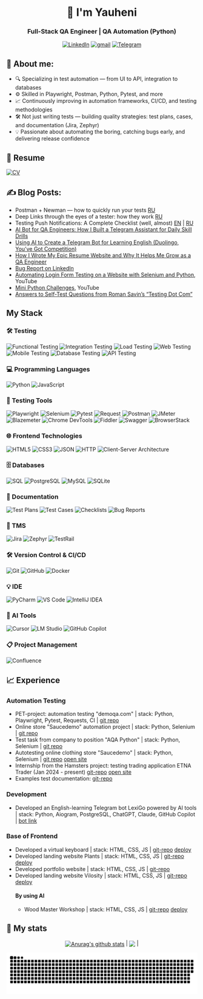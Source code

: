 <div id="header" align="center">
    <h1>👋 I'm  Yauheni </h1>
    <h3>Full-Stack QA Engineer | QA Automation (Python)</h3>
</div>

<div id="socials" align="center">
<a href="https://www.linkedin.com/in/yauheni-paulovich-2601b31a5/" target="_blank"><img src="https://img.shields.io/badge/LinkedIn-blue?style=for-the-badge&logo=linkedin&logoColor=white" alt="LinkedIn"/></a>
<a href="mailto:e.pavlovich29@gmail.com"><img src="https://img.shields.io/badge/Gmail-D14836?style=for-the-badge&logo=gmail&logoColor=white" alt="gmail"/></a> 
<a href="https://t.me/e_pavlovich" target="_blank"><img src="https://img.shields.io/badge/Telegram-blue?style=for-the-badge&logo=telegram&logoColor=white" alt="Telegram"/></a>
</div>

## 🧐 About me:
- 🔍 Specializing in test automation — from UI to API, integration to databases
- ⚙️ Skilled in Playwright, Postman, Python, Pytest, and more
- 📈 Continuously improving in automation frameworks, CI/CD, and testing methodologies
- 🛠️ Not just writing tests — building quality strategies: test plans, cases, and documentation (Jira, Zephyr)
- 💡 Passionate about automating the boring, catching bugs early, and delivering release confidence

## 📄 Resume
[![CV](https://img.shields.io/badge/📄_View_My_CV-FF6B6B?style=for-the-badge&logo=github&logoColor=white)](https://github.com/hello3world/hello3world/blob/main/CV/CV_eng.md)

## ✍️ Blog Posts: 
- Postman + Newman — how to quickly run your tests [RU](https://habr.com/ru/articles/938832/)
- Deep Links through the eyes of a tester: how they work [RU](https://habr.com/ru/articles/933900/)
- Testing Push Notifications: A Complete Checklist (well, almost) [EN](https://medium.com/@e.pavlovich29/push-notifications-testing-a-comprehensive-checklist-for-ios-and-android-fba3799e3152) | [RU](https://habr.com/ru/articles/946192/) 
- [AI Bot for QA Engineers: How I Built a Telegram Assistant for Daily Skill Drills](https://habr.com/ru/articles/927708/)
- [Using AI to Create a Telegram Bot for Learning English (Duolingo, You’ve Got Competition)](https://habr.com/ru/articles/907716/)
- [How I Wrote My Epic Resume Website and Why It Helps Me Grow as a QA Engineer](https://www.linkedin.com/posts/yauheni-paulovich-2601b31a5_%D0%BD%D0%B0%D0%BF%D0%B8%D1%81%D0%B0%D0%BB-%D1%81%D0%B2%D0%BE%D0%B9-%D1%8D%D0%BF%D0%B8%D1%87%D0%BD%D1%8B%D0%B9-%D1%80%D0%B5%D0%B7%D1%8E%D0%BC%D0%B5-%D1%81%D0%B0%D0%B9%D1%82-%D0%BA%D0%B0%D0%BA-%D1%8D%D1%82%D0%BE-activity-7200510994165456898-_I0T?utm_source=share&utm_medium=member_desktop)
- [Bug Report on LinkedIn](https://www.linkedin.com/posts/yauheni-paulovich-2601b31a5_bugreport-qa-linkedin-activity-7198788919822282752-Te2j?utm_source=share&utm_medium=member_desktop)
- [Automating Login Form Testing on a Website with Selenium and Python](https://www.youtube.com/watch?v=wCXkez_Eqo0), YouTube
- [Mini Python Challenges](https://www.youtube.com/@e.pavlovich29/shorts), YouTube
- [Answers to Self-Test Questions from Roman Savin’s “Testing Dot Com”](https://proglib.io/p/otvety-na-voprosy-dlya-samoproverki-iz-knigi-testirovanie-dot-kom-romana-savina-2023-12-22)

## My Stack
### 🛠 Testing
![Functional Testing](https://img.shields.io/badge/Functional_Testing-009688?style=for-the-badge) ![Integration Testing](https://img.shields.io/badge/Integration_Testing-009688?style=for-the-badge) ![Load Testing](https://img.shields.io/badge/Load_Testing-009688?style=for-the-badge)  ![Web Testing](https://img.shields.io/badge/Web_Testing-009688?style=for-the-badge) ![Mobile Testing](https://img.shields.io/badge/Mobile_Testing-009688?style=for-the-badge) 
![Database Testing](https://img.shields.io/badge/Database_Testing-009688?style=for-the-badge) ![API Testing](https://img.shields.io/badge/API_Testing-009688?style=for-the-badge)  

### 💻 Programming Languages
![Python](https://img.shields.io/badge/Python-3670A0?style=for-the-badge&logo=python&logoColor=ffdd54)  ![JavaScript](https://img.shields.io/badge/JavaScript-%23323330.svg?style=for-the-badge&logo=javascript&logoColor=%23F7DF1E)  

### 🔧 Testing Tools
![Playwright](https://img.shields.io/badge/Playwright-45b8d8?style=for-the-badge)  ![Selenium](https://img.shields.io/badge/Selenium-%43B02A?style=for-the-badge&logo=selenium&logoColor=white)  ![Pytest](https://img.shields.io/badge/Pytest-3776AB?style=for-the-badge)  ![Request](https://img.shields.io/badge/Request-FF5722?style=for-the-badge)  ![Postman](https://img.shields.io/badge/Postman-FF6C37?style=for-the-badge&logo=postman&logoColor=white)  ![JMeter](https://img.shields.io/badge/JMeter-D22128?style=for-the-badge)  ![Blazemeter](https://img.shields.io/badge/Blazemeter-EA4C89?style=for-the-badge)  ![Chrome DevTools](https://img.shields.io/badge/Chrome_DevTools-4285F4?style=for-the-badge)  ![Fiddler](https://img.shields.io/badge/Fiddler-8C8C8C?style=for-the-badge)  ![Swagger](https://img.shields.io/badge/Swagger-85EA2D?style=for-the-badge)  ![BrowserStack](https://img.shields.io/badge/BrowserStack-F26207?style=for-the-badge)  

### 🌐 Frontend Technologies
![HTML5](https://img.shields.io/badge/HTML5-%23E34F26.svg?style=for-the-badge&logo=html5&logoColor=white)  ![CSS3](https://img.shields.io/badge/CSS3-%231572B6.svg?style=for-the-badge&logo=css3&logoColor=white)  ![JSON](https://img.shields.io/badge/JSON-%23000000.svg?style=for-the-badge&logo=json&logoColor=white)  ![HTTP](https://img.shields.io/badge/HTTP-%23FF9800.svg?style=for-the-badge)  ![Client-Server Architecture](https://img.shields.io/badge/Client_Server_Architecture-607D8B?style=for-the-badge)  

### 🗄️ Databases
![SQL](https://img.shields.io/badge/SQL-%234479A1.svg?style=for-the-badge&logo=sql&logoColor=white)  ![PostgreSQL](https://img.shields.io/badge/PostgreSQL-%23336791.svg?style=for-the-badge&logo=postgresql&logoColor=white)  ![MySQL](https://img.shields.io/badge/MySQL-%234479A1.svg?style=for-the-badge&logo=mysql&logoColor=white)  ![SQLite](https://img.shields.io/badge/SQLite-%23003B57.svg?style=for-the-badge&logo=sqlite&logoColor=white)  

### 📝 Documentation
![Test Plans](https://img.shields.io/badge/Test_Plans-9C27B0?style=for-the-badge)  ![Test Cases](https://img.shields.io/badge/Test_Cases-9C27B0?style=for-the-badge)  ![Checklists](https://img.shields.io/badge/Checklists-9C27B0?style=for-the-badge)  ![Bug Reports](https://img.shields.io/badge/Bug_Reports-9C27B0?style=for-the-badge)  

### 🔄 TMS
![Jira](https://img.shields.io/badge/Jira-0052CC?style=for-the-badge&logo=jira&logoColor=white)  ![Zephyr](https://img.shields.io/badge/Zephyr-0052CC?style=for-the-badge)  ![TestRail](https://img.shields.io/badge/TestRail-00B0F0?style=for-the-badge)
  

### 🛠 Version Control & CI/CD
![Git](https://img.shields.io/badge/Git-%23F05033.svg?style=for-the-badge&logo=git&logoColor=white)  ![GitHub](https://img.shields.io/badge/GitHub-%23121011.svg?style=for-the-badge&logo=github&logoColor=white)  ![Docker](https://img.shields.io/badge/Docker-%232496ED.svg?style=for-the-badge&logo=docker&logoColor=white)  

### 💡 IDE
![PyCharm](https://img.shields.io/badge/PyCharm-000000?style=for-the-badge&logo=pycharm&logoColor=white)  ![VS Code](https://img.shields.io/badge/VS%20Code-007ACC?style=for-the-badge&logo=visual-studio-code&logoColor=white)  ![IntelliJ IDEA](https://img.shields.io/badge/IntelliJ_IDEA-000000.svg?style=for-the-badge&logo=intellij-idea&logoColor=white)  

### 🤖 AI Tools
![Cursor](https://img.shields.io/badge/Cursor_IDE-3C2FDE?style=for-the-badge)
![LM Studio](https://img.shields.io/badge/LM_Studio-5C2D91?style=for-the-badge)
![GitHub Copilot](https://img.shields.io/badge/GitHub_Copilot-181717?style=for-the-badge&logo=github&logoColor=white) 

### 📋 Project Management
![Confluence](https://img.shields.io/badge/Confluence-172B4D?style=for-the-badge&logo=confluence&logoColor=white)  

## 📈 Experience
### Automation Testing
- PET-project: automation testing "demoqa.com" | stack: Python, Playwright, Pytest, Requests, CI | [git repo](https://github.com/hello3world/demoqa)
- Online store "Saucedemo" automation project | stack: Python, Selenium | [git repo](https://github.com/hello3world/studing_test_auto_project_saucedemo)
- Test task from company to position "AQA Python" | stack: Python, Selenium | [git repo](https://github.com/hello3world/test_tasks/tree/main/tests)
- Autotesting online clothing store "Saucedemo" | stack: Python, Selenium | [git repo](https://github.com/hello3world/saucedemo_autotests) [open site](https://www.saucedemo.com/)
- Internship from the Hamsters project: testing trading application ETNA Trader (Jan 2024 - present) [git-repo](https://github.com/hello3world/EtnaTrader) [open site](https://www.etnasoft.com/etna-trader/)
- Examples test documentation: [git-repo](https://github.com/hello3world/TestDocumentation)

### Development
- Developed an English-learning Telegram bot LexiGo powered by AI tools | stack: Python, Aiogram, PostgreSQL, ChatGPT, Claude, GitHub Copilot | [bot link](https://t.me/LexiGoBot)

### Base of Frontend
- Developed a virtual keyboard | stack: HTML, CSS, JS | [git-repo](https://github.com/hello3world/Virtual-Keyboard/tree/gh-pages) [deploy](https://hello3world.github.io/Virtual-Keyboard/)
- Developed landing website Plants | stack: HTML, CSS, JS | [git-repo](https://github.com/hello3world/plants/tree/gh-pages) [deploy](https://hello3world.github.io/plants/)
- Developed portfolio website | stack: HTML, CSS, JS | [git-repo](https://github.com/hello3world/Freelancer-portfolio)
- Developed landing website Vilosity | stack: HTML, CSS, JS | [git-repo](https://hello3world.github.io/Velocity/) [deploy](https://hello3world.github.io/Freelancer-portfolio/)
  #### By using AI
  - Wood Master Workshop | stack: HTML, CSS, JS | [git-repo](https://github.com/hello3world/wood_master?tab=readme-ov-file) [deploy](https://hello3world.github.io/wood_master/index.html)

## 🚀 My stats
<p align="center">
<a href="https://github.com/anuraghazra/github-readme-stats"><img align="center" src="https://github-readme-stats.vercel.app/api?username=hello3world&show_icons=true&include_all_commits=true&theme=buefy&hide_border=true" alt="Anurag's github stats" /></a> | <a href="https://github.com/anuraghazra/github-readme-stats"><img align="center" src="https://github-readme-stats.vercel.app/api/top-langs/?username=hello3world&layout=compact&theme=buefy&hide_border=true" /></a> |
</p>

<img src="https://raw.githubusercontent.com/teuchezh/teuchezh/output/github-contribution-grid-snake.svg#gh-light-mode-only" width="1200px">
